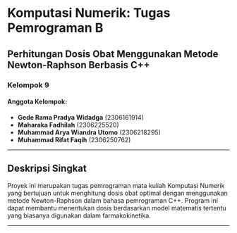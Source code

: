 # Komputasi Numerik: Tugas Pemrograman B

## Perhitungan Dosis Obat Menggunakan Metode Newton-Raphson Berbasis C++

### Kelompok 9

#### Anggota Kelompok:
- **Gede Rama Pradya Widadga** (2306161914)
- **Maharaka Fadhilah** (2306225520)
- **Muhammad Arya Wiandra Utomo** (2306218295)
- **Muhammad Rifat Faqih** (2306250762)

---

## Deskripsi Singkat

Proyek ini merupakan tugas pemrograman mata kuliah Komputasi Numerik yang bertujuan untuk menghitung dosis obat optimal dengan menggunakan metode Newton-Raphson dalam bahasa pemrograman C++. Program ini dapat membantu menentukan dosis berdasarkan model matematis tertentu yang biasanya digunakan dalam farmakokinetika.

---
